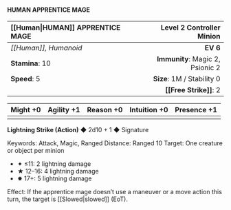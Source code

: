 #### HUMAN APPRENTICE MAGE

| [[Human\|HUMAN]] APPRENTICE MAGE |    **Level 2 Controller Minion** |
| :-------------------- | -------------------------------: |
| *[[Human]], Humanoid*     |                         **EV 6** |
| **Stamina**: 10       | **Immunity**: Magic 2, Psionic 2 |
| **Speed**: 5          |       **Size**: 1M / Stability 0 |
|                       |               **[[Free Strike]]**: 2 |

| **Might** +0 | **Agility** +1 | **Reason** +0 | **Intuition** +0 | **Presence** +1 |
| ------------ | -------------- | ------------- | ---------------- | --------------- |
|              |                |               |                  |                 |

**Lightning Strike (Action)** ◆ 2d10 + 1 ◆ Signature

Keywords: Attack, Magic, Ranged
Distance: Ranged 10
Target: One creature or object per minion

- ✦ ≤11: 2 lightning damage
- ★ 12–16: 4 lightning damage
- ✸ 17+: 5 lightning damage

Effect: If the apprentice mage doesn’t use a maneuver or a move action this turn, the target is [[Slowed\|slowed]] (EoT).
